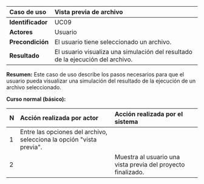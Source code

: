 | **Caso de uso**      | **Vista previa de archivo** |
| :---        | :---        |
| **Identificador**      | UC09 |
| **Actores**      | Usuario |
| **Precondición**   | El usuario tiene seleccionado un archivo. |
| **Resultado**   | El usuario visualiza una simulación del resultado de la ejecución del archivo. |

**Resumen:**
Este caso de uso describe los pasos necesarios para que el usuario pueda visualizar una simulación del resultado de la ejecución de un archivo seleccionado.

**Curso normal (básico):**

| **N**      | **Acción realizada por actor** | **Acción realizada por el sistema** |
| :---        | :---        | :---        |
| 1      | Entre las opciones del archivo, selecciona la opción "vista previa". |  |
| 2      |  | Muestra al usuario una vista previa del proyecto finalizado. |
